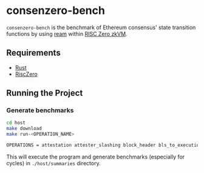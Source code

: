 # consenzero-bench

`consenzero-bench` is the benchmark of Ethereum consensus' state transition functions by using [ream](https://github.com/ReamLabs/ream) within [RISC Zero zkVM](https://github.com/succinctlabs/sp1).

## Requirements

- [Rust](https://rustup.rs/)
- [RiscZero](https://dev.risczero.com/api/getting-started)

## Running the Project

### Generate benchmarks

```sh
cd host
make download
make run-<OPERATION_NAME>
```

```sh
OPERATIONS = attestation attester_slashing block_header bls_to_execution_change deposit execution_payload proposer_slashing sync_aggregate voluntary_exit withdrawals
```

This will execute the program and generate benchmarks (especially for cycles) in `./host/summaries` directory.
